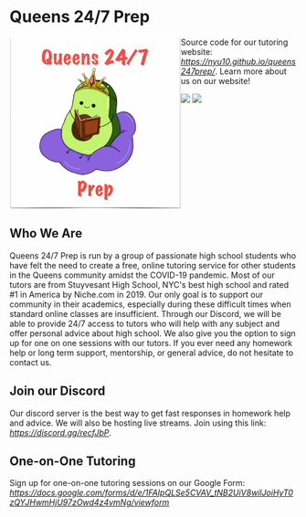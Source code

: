 # Queens 24/7 Prep
<img align="left" src="/images/logo.png" width="300" height="300"/> Source code for our tutoring website: _https://nyu10.github.io/queens247prep/_. Learn more about us on our website!

<p float="left">
  <img src="https://user-images.githubusercontent.com/43020289/149394279-d120ccb6-0428-43cc-8248-bf0b2eed30c3.png" width="450" />
  <img src="https://user-images.githubusercontent.com/43020289/149394305-6245d872-cf26-4926-a976-bdf804494ded.png" width="450" />
</p>


<br></br><br></br><br></br><br></br><br></br>
## Who We Are
Queens 24/7 Prep is run by a group of passionate high school students who have felt the need to create a free, online tutoring service for other students in the Queens community amidst the COVID-19 pandemic. Most of our tutors are from Stuyvesant High School, NYC's best high school and rated #1 in America by Niche.com in 2019. Our only goal is to support our community in their academics, especially during these difficult times when standard online classes are insufficient. Through our Discord, we will be able to provide 24/7 access to tutors who will help with any subject and offer personal advice about high school. We also give you the option to sign up for one on one sessions with our tutors. If you ever need any homework help or long term support, mentorship, or general advice, do not hesitate to contact us.

## Join our Discord
Our discord server is the best way to get fast responses in homework help and advice. We will also be hosting live streams. Join using this link: _https://discord.gg/recfJbP_.

## One-on-One Tutoring
Sign up for one-on-one tutoring sessions on our Google Form: _https://docs.google.com/forms/d/e/1FAIpQLSe5CVAV_tNB2UiV8wilJoiHyT0zQYJHwmHjU97zOwd4z4vmNg/viewform_
